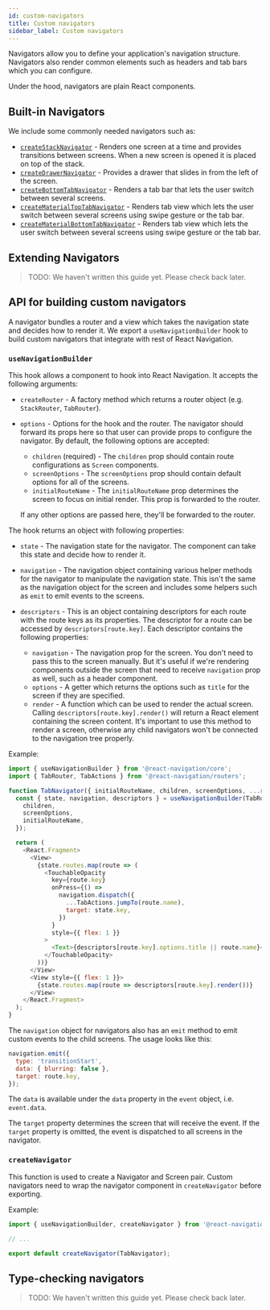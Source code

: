 ```yaml
---
id: custom-navigators
title: Custom navigators
sidebar_label: Custom navigators
---
```


Navigators allow you to define your application's navigation structure. Navigators also render common elements such as headers and tab bars which you can configure.

Under the hood, navigators are plain React components.

## Built-in Navigators

We include some commonly needed navigators such as:

- [`createStackNavigator`](stack-navigator.html) - Renders one screen at a time and provides transitions between screens. When a new screen is opened it is placed on top of the stack.
- [`createDrawerNavigator`](drawer-navigator.html) - Provides a drawer that slides in from the left of the screen.
- [`createBottomTabNavigator`](bottom-tab-navigator.html) - Renders a tab bar that lets the user switch between several screens.
- [`createMaterialTopTabNavigator`](material-top-tab-navigator.html) - Renders tab view which lets the user switch between several screens using swipe gesture or the tab bar.
- [`createMaterialBottomTabNavigator`](material-bottom-tab-navigator.html) - Renders tab view which lets the user switch between several screens using swipe gesture or the tab bar.

## Extending Navigators

> TODO: We haven't written this guide yet. Please check back later.

## API for building custom navigators

A navigator bundles a router and a view which takes the navigation state and decides how to render it. We export a `useNavigationBuilder` hook to build custom navigators that integrate with rest of React Navigation.

### `useNavigationBuilder`

This hook allows a component to hook into React Navigation. It accepts the following arguments:

- `createRouter` - A factory method which returns a router object (e.g. `StackRouter`, `TabRouter`).
- `options` - Options for the hook and the router. The navigator should forward its props here so that user can provide props to configure the navigator. By default, the following options are accepted:

  - `children` (required) - The `children` prop should contain route configurations as `Screen` components.
  - `screenOptions` - The `screenOptions` prop should contain default options for all of the screens.
  - `initialRouteName` - The `initialRouteName` prop determines the screen to focus on initial render. This prop is forwarded to the router.

  If any other options are passed here, they'll be forwarded to the router.

The hook returns an object with following properties:

- `state` - The navigation state for the navigator. The component can take this state and decide how to render it.
- `navigation` - The navigation object containing various helper methods for the navigator to manipulate the navigation state. This isn't the same as the navigation object for the screen and includes some helpers such as `emit` to emit events to the screens.
- `descriptors` - This is an object containing descriptors for each route with the route keys as its properties. The descriptor for a route can be accessed by `descriptors[route.key]`. Each descriptor contains the following properties:

  - `navigation` - The navigation prop for the screen. You don't need to pass this to the screen manually. But it's useful if we're rendering components outside the screen that need to receive `navigation` prop as well, such as a header component.
  - `options` - A getter which returns the options such as `title` for the screen if they are specified.
  - `render` - A function which can be used to render the actual screen. Calling `descriptors[route.key].render()` will return a React element containing the screen content. It's important to use this method to render a screen, otherwise any child navigators won't be connected to the navigation tree properly.

Example:

```js
import { useNavigationBuilder } from '@react-navigation/core';
import { TabRouter, TabActions } from '@react-navigation/routers';

function TabNavigator({ initialRouteName, children, screenOptions, ...rest }) {
  const { state, navigation, descriptors } = useNavigationBuilder(TabRouter, {
    children,
    screenOptions,
    initialRouteName,
  });

  return (
    <React.Fragment>
      <View>
        {state.routes.map(route => (
          <TouchableOpacity
            key={route.key}
            onPress={() =>
              navigation.dispatch({
                ...TabActions.jumpTo(route.name),
                target: state.key,
              })
            }
            style={{ flex: 1 }}
          >
            <Text>{descriptors[route.key].options.title || route.name}</Text>
          </TouchableOpacity>
        ))}
      </View>
      <View style={{ flex: 1 }}>
        {state.routes.map(route => descriptors[route.key].render())}
      </View>
    </React.Fragment>
  );
}
```

The `navigation` object for navigators also has an `emit` method to emit custom events to the child screens. The usage looks like this:

```js
navigation.emit({
  type: 'transitionStart',
  data: { blurring: false },
  target: route.key,
});
```

The `data` is available under the `data` property in the `event` object, i.e. `event.data`.

The `target` property determines the screen that will receive the event. If the `target` property is omitted, the event is dispatched to all screens in the navigator.

### `createNavigator`

This function is used to create a Navigator and Screen pair. Custom navigators need to wrap the navigator component in `createNavigator` before exporting.

Example:

```js
import { useNavigationBuilder, createNavigator } from '@react-navigation/core';

// ...

export default createNavigator(TabNavigator);
```

## Type-checking navigators

> TODO: We haven't written this guide yet. Please check back later.
